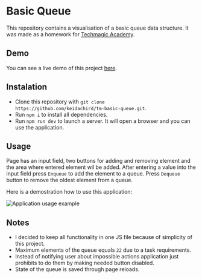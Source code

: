 # Basic Queue

This repository contains a visualisation of a basic queue data structure. It was made as a homework for [Techmagic Academy](https://www.techmagic.co/techmagic-academy).

## Demo

You can see a live demo of this project [here](https://keidachird.github.io/tm-basic-queue/).

## Instalation

- Clone this repository with `git clone https://github.com/keidachird/tm-basic-queue.git`.
- Run `npm i` to install all dependencies.
- Run `npm run dev` to launch a server. It will open a browser and you can use the application.

## Usage

Page has an input field, two buttons for adding and removing element and the area where entered element wil be added. After entering a value into the input field press `Enqueue` to add the element to a queue. Press `Dequeue` button to remove the oldest element from a queue.

Here is a demostration how to use this application:

![Application usage example](https://i.ibb.co/NmDbRb6/basic-queue-demo.gif)

## Notes

- I decided to keep all functionality in one JS file because of simplicity of this project.
- Maximum elements of the queue equals `22` due to a task requirements.
- Instead of notifying user about impossible actions application just prohibits to do them by making needed button disabled.
- State of the queue is saved through page reloads.

